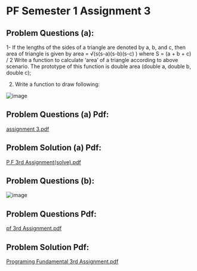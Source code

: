 # PF Semester 1 Assignment 3

## Problem Questions (a):


1-	If the lengths of the sides of a triangle are denoted by a, b, and c, then area of triangle is given by 
area = √(s(s-a)(s-b)(s-c) )
where
 S = (a + b + c) / 2
Write a function to calculate ‘area’ of a triangle according to above scenario. The prototype of this function is double area (double a, double b, double c); 


2.	Write a function to draw following: 

![image](https://user-images.githubusercontent.com/58667012/176988917-10c7cb4b-283e-4083-be80-c6772f1bbc2b.png)

## Problem Questions (a) Pdf:

[assignment 3.pdf](https://github.com/M-SabirHussain/PF-Semester1-Assignment3/files/9032546/assignment.3.pdf)

## Problem Solution (a) Pdf:

[P.F 3rd Assignment(solve).pdf](https://github.com/M-SabirHussain/PF-Semester1-Assignment3/files/9032547/P.F.3rd.Assignment.solve.pdf)

## Problem Questions (b):

![image](https://user-images.githubusercontent.com/58667012/176989248-974d1890-e309-415e-8496-89acac160761.png)

## Problem Questions Pdf:

[pf 3rd Assignment.pdf](https://github.com/M-SabirHussain/PF-Semester1-Assignment3/files/9032556/pf.3rd.Assignment.pdf)

## Problem Solution Pdf:

[Programing Fundamental 3rd Assignment.pdf](https://github.com/M-SabirHussain/PF-Semester1-Assignment3/files/9032558/Programing.Fundamental.3rd.Assignment.pdf)





